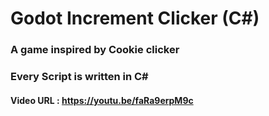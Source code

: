 # Godot Increment Clicker (C#)
### A game inspired by Cookie clicker
### Every Script is written in C#
#### Video URL : https://youtu.be/faRa9erpM9c

